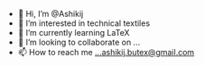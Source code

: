 - 👋 Hi, I’m @Ashikij
- 👀 I’m interested in technical textiles
- 🌱 I’m currently learning LaTeX
- 💞️ I’m looking to collaborate on ...
- 📫 How to reach me ...ashikij.butex@gmail.com

<!---
Ashikij/Ashikij is a ✨ special ✨ repository because its `README.md` (this file) appears on your GitHub profile.
You can click the Preview link to take a look at your changes.
--->
